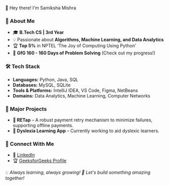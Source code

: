 👋 Hey there! I'm Samiksha Mishra

### 🚀 About Me
- 🎓 **B.Tech CS | 3rd Year** 
- 💡 Passionate about **Algorithms, Machine Learning, and Data Analytics**
- 🏆 **Top 5%** in NPTEL ‘The Joy of Computing Using Python’
- 🏅 **GfG 160 - 160 Days of Problem Solving** (Check out my progress!)

### 🛠️ Tech Stack
- **Languages:** Python, Java, SQL
- **Databases:** MySQL, SQLite
- **Tools & Platforms:** IntelliJ IDEA, VS Code, Figma, NetBeans
- **Domains:** Data Analytics, Machine Learning, Computer Networks

### 📌 Major Projects
- **🔹 RETap** – A robust payment retry mechanism to minimize failures, supporting offline payments.
- **🔹 Dyslexia Learning App** – Currently working to aid dyslexic learners.

### 🔗 Connect With Me
- 💼 [LinkedIn](https://www.linkedin.com/in/samiksha-mishra-373143284)
- 🏆 [GeeksforGeeks Profile](https://www.geeksforgeeks.org/user/samikshamishra01)

💡 _Always learning, always growing! 🚀 Let's build something amazing together!_


<!---
Samiksha-Mishra/Samiksha-Mishra is a ✨ special ✨ repository because its `README.md` (this file) appears on your GitHub profile.
You can click the Preview link to take a look at your changes.
--->
